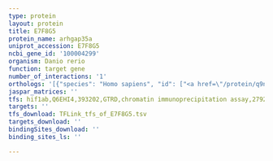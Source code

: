 ```yaml
---
type: protein
layout: protein
title: E7F8G5
protein_name: arhgap35a
uniprot_accession: E7F8G5
ncbi_gene_id: '100004299'
organism: Danio rerio
function: target gene
number_of_interactions: '1'
orthologs: '[{"species": "Homo sapiens", "id": ["<a href=\"/protein/q9nry4\">Q9NRY4</a>"]}, {"species": "Mus musculus", "id": ["<a href=\"/protein/q91ym2\">Q91YM2</a>"]}, {"species": "Rattus norvegicus", "id": ["D4AD82"]}, {"species": "Drosophila melanogaster", "id": ["M9PJQ3"]}, {"species": "Caenorhabditis elegans", "id": ["<a href=\"/protein/o45611\">O45611</a>"]}]'
jaspar_matrices: ''
tfs: hif1ab,Q6EHI4,393202,GTRD,chromatin immunoprecipitation assay,27924024%5Buid%5D,No
targets: ''
tfs_download: TFLink_tfs_of_E7F8G5.tsv
targets_download: ''
bindingSites_download: ''
binding_sites_ls: ''

---
```


